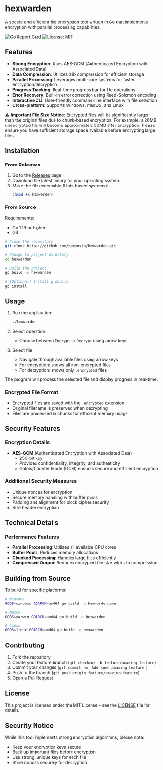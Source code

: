 # hexwarden

A secure and efficient file encryption tool written in Go that implements encryption with parallel processing capabilities.

[![Go Report Card](https://goreportcard.com/badge/github.com/hambosto/hexwarden)](https://goreportcard.com/report/github.com/hambosto/hexwarden)
[![License: MIT](https://img.shields.io/badge/License-MIT-yellow.svg)](https://opensource.org/licenses/MIT)

## Features

- **Strong Encryption**: Uses AES-GCM (Authenticated Encryption with Associated Data)
- **Data Compression**: Utilizes zlib compression for efficient storage
- **Parallel Processing**: Leverages multi-core systems for faster encryption/decryption
- **Progress Tracking**: Real-time progress bar for file operations
- **Error Recovery**: Built-in error correction using Reed-Solomon encoding
- **Interactive CLI**: User-friendly command-line interface with file selection
- **Cross-platform**: Supports Windows, macOS, and Linux

⚠️ **Important File Size Notice**: Encrypted files will be significantly larger than the original files due to chunk-based encryption. For example, a 26MB unencrypted file will become approximately 96MB after encryption. Please ensure you have sufficient storage space available before encrypting large files.

## Installation

### From Releases

1. Go to the [Releases](https://github.com/hambosto/hexwarden/releases) page
2. Download the latest binary for your operating system.
3. Make the file executable (Unix-based systems):
   ```bash
   chmod +x hexwarden*
   ```

### From Source

Requirements:
- Go 1.19 or higher
- Git

```bash
# Clone the repository
git clone https://github.com/hambosto/hexwarden.git

# Change to project directory
cd hexwarden

# Build the project
go build -o hexwarden

# (Optional) Install globally
go install
```

## Usage

1. Run the application:
   ```bash
   ./hexwarden
   ```

2. Select operation:
   - Choose between `Encrypt` or `Decrypt` using arrow keys

3. Select file:
   - Navigate through available files using arrow keys
   - For encryption: shows all non-encrypted files
   - For decryption: shows only `.encrypted` files

The program will process the selected file and display progress in real-time.

### Encrypted File Format

- Encrypted files are saved with the `.encrypted` extension
- Original filename is preserved when decrypting
- Files are processed in chunks for efficient memory usage

## Security Features

### Encryption Details

- **AES-GCM** (Authenticated Encryption with Associated Data)
  - 256-bit key
  - Provides confidentiality, integrity, and authenticity
  - Galois/Counter Mode (GCM) ensures secure and efficient encryption

### Additional Security Measures

- Unique nonces for encryption
- Secure memory handling with buffer pools
- Padding and alignment for block cipher security
- Size header encryption

## Technical Details

### Performance Features

- **Parallel Processing**: Utilizes all available CPU cores
- **Buffer Pools**: Reduces memory allocations
- **Chunked Processing**: Handles large files efficiently
- **Compressed Output**: Reduces encrypted file size with zlib compression

## Building from Source

To build for specific platforms:

```bash
# Windows
GOOS=windows GOARCH=amd64 go build -o hexwarden.exe

# macOS
GOOS=darwin GOARCH=amd64 go build -o hexwarden

# Linux
GOOS=linux GOARCH=amd64 go build -o hexwarden
```

## Contributing

1. Fork the repository
2. Create your feature branch (`git checkout -b feature/amazing-feature`)
3. Commit your changes (`git commit -m 'Add some amazing feature'`)
4. Push to the branch (`git push origin feature/amazing-feature`)
5. Open a Pull Request

## License

This project is licensed under the MIT License - see the [LICENSE](LICENSE) file for details.

## Security Notice

While this tool implements strong encryption algorithms, please note:
- Keep your encryption keys secure
- Back up important files before encryption
- Use strong, unique keys for each file
- Store nonces securely for decryption
